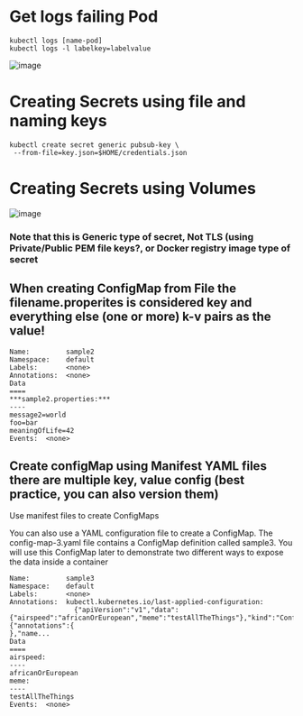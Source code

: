 # Get logs failing Pod
```
kubectl logs [name-pod]
kubectl logs -l labelkey=labelvalue
```

![image](https://user-images.githubusercontent.com/40435982/145139995-8eaa4a16-3a55-45ff-9c97-f57a295bf5fe.png)

# Creating Secrets using file and naming keys
```
kubectl create secret generic pubsub-key \
 --from-file=key.json=$HOME/credentials.json
```

# Creating Secrets using Volumes

![image](https://user-images.githubusercontent.com/40435982/145141849-1199f457-f260-403e-bbf1-08fb452705e7.png)

### Note that this is Generic type of secret, Not TLS (using Private/Public PEM file keys?, or Docker registry image type of secret


## When creating ConfigMap from File the filename.properites is considered key and everything else (one or more) k-v pairs as the value!
```
Name:         sample2
Namespace:    default
Labels:       <none>
Annotations:  <none>
Data
====
***sample2.properties:***
----
message2=world
foo=bar
meaningOfLife=42
Events:  <none>
```
## Create configMap using Manifest YAML files there are multiple key, value config (best practice, you can also version them)
Use manifest files to create ConfigMaps

You can also use a YAML configuration file to create a ConfigMap. The config-map-3.yaml file contains a ConfigMap definition called sample3. You will use this ConfigMap later to demonstrate two different ways to expose the data inside a container

```
Name:         sample3
Namespace:    default
Labels:       <none>
Annotations:  kubectl.kubernetes.io/last-applied-configuration:
                {"apiVersion":"v1","data":{"airspeed":"africanOrEuropean","meme":"testAllTheThings"},"kind":"ConfigMap","metadata":{"annotations":{
},"name...
Data
====
airspeed:
----
africanOrEuropean
meme:
----
testAllTheThings
Events:  <none>
```
